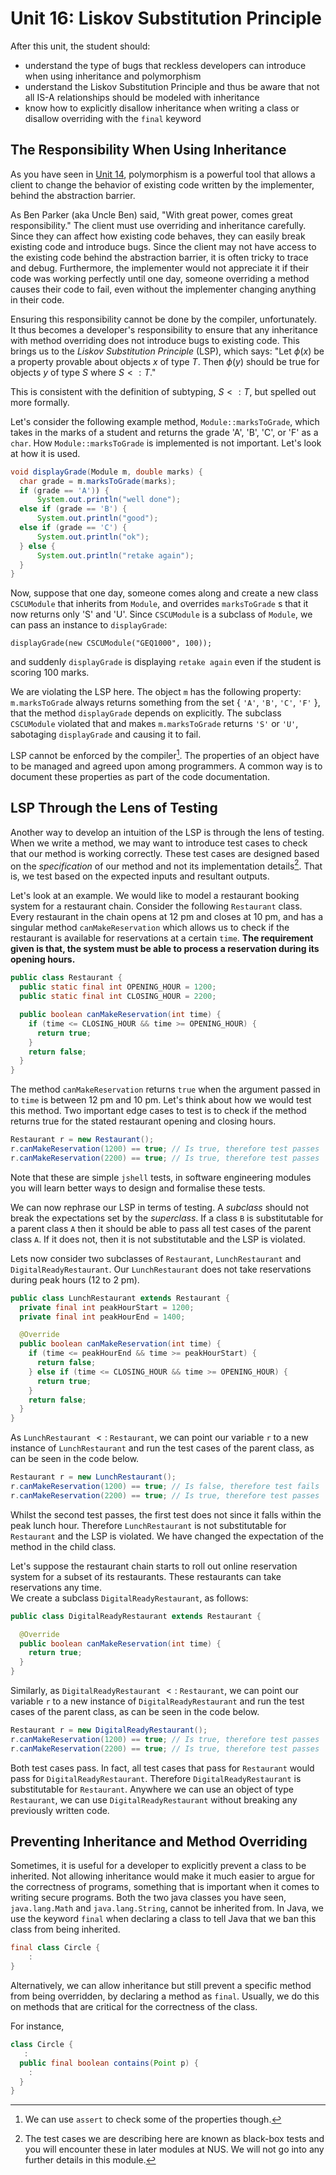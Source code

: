 # Unit 16: Liskov Substitution Principle

After this unit, the student should:

- understand the type of bugs that reckless developers can introduce when using inheritance and polymorphism
- understand the Liskov Substitution Principle and thus be aware that not all IS-A relationships should be modeled with inheritance
- know how to explicitly disallow inheritance when writing a class or disallow overriding with the `final` keyword

## The Responsibility When Using Inheritance

As you have seen in [Unit 14](14-polymorphism.md), polymorphism is a powerful tool that allows a client to change the behavior of existing code written by the implementer, behind the abstraction barrier.

As Ben Parker (aka Uncle Ben) said, "With great power, comes great responsibility."   The client must use overriding and inheritance carefully.  Since they can affect how existing code behaves, they can easily break existing code and introduce bugs.  Since the client may not have access to the existing code behind the abstraction barrier, it is often tricky to trace and debug.  Furthermore, the implementer would not appreciate it if their code was working perfectly until one day, someone overriding a method causes their code to fail, even without the implementer changing anything in their code.

Ensuring this responsibility cannot be done by the compiler, unfortunately.  
It thus becomes a developer's responsibility to ensure that any inheritance with method overriding does not introduce bugs to existing code.  This brings us to the _Liskov Substitution Principle_ (LSP), which says: "Let $\phi(x)$ be a property provable about objects $x$ of type $T$. Then $\phi(y)$ should be true for objects $y$ of type $S$ where $S <: T$."   

This is consistent with the definition of subtyping, $S <: T$, but spelled out more formally.

Let's consider the following example method, `Module::marksToGrade`, which takes in the marks of a student and returns the grade 'A', 'B', 'C', or 'F' as a `char`.  How `Module::marksToGrade` is implemented is not important.  Let's look at how it is used.

```Java
void displayGrade(Module m, double marks) {
  char grade = m.marksToGrade(marks);
  if (grade == 'A')) {
	  System.out.println("well done");
  else if (grade == 'B') {
	  System.out.println("good");
  else if (grade == 'C') {
	  System.out.println("ok");
  } else {
	  System.out.println("retake again");
  }
}
```

Now, suppose that one day, someone comes along and create a new class `CSCUModule` that inherits from `Module`, and overrides `marksToGrade`
s that it now returns only 'S' and 'U'.  Since `CSCUModule` is a subclass of `Module`, we can pass an instance to `displayGrade`:

```
displayGrade(new CSCUModule("GEQ1000", 100));
```

and suddenly `displayGrade` is displaying `retake again` even if the student is scoring 100 marks.

We are violating the LSP here.  The object `m` has the following property: `m.marksToGrade` always returns something from the set { `'A'`, `'B'`, `'C'`, `'F'` }, that the method `displayGrade` depends on explicitly.  The subclass `CSCUModule` violated that and makes `m.marksToGrade` returns `'S'` or `'U'`, sabotaging `displayGrade` and causing it to fail.

LSP cannot be enforced by the compiler[^1]. The properties of an object have to be managed and agreed upon among programmers.  A common way is to document these properties as part of the code documentation.

[^1]: We can use `assert` to check some of the properties though.

## LSP Through the Lens of Testing

Another way to develop an intuition of the LSP is through the lens of testing. When we write a method, we may want to introduce test cases to check that our method is working correctly. These test cases are designed based on the _specification_ of our method and not its implementation details[^2]. That is, we test based on the expected inputs and resultant outputs.

[^2]: The test cases we are describing here are known as black-box tests and you will encounter these in later modules at NUS. We will not go into any further details in this module.

Let's look at an example. We would like to model a restaurant booking system for a restaurant chain. Consider the following `Restaurant` class.  Every restaurant in the chain opens at 12 pm and closes at 10 pm, and has a singular method `canMakeReservation` which allows us to check if the restaurant is available for reservations at a certain `time`.  **The requirement given is that, the system must be able to process a reservation during its opening hours.**

```Java
public class Restaurant {
  public static final int OPENING_HOUR = 1200;
  public static final int CLOSING_HOUR = 2200;

  public boolean canMakeReservation(int time) {
    if (time <= CLOSING_HOUR && time >= OPENING_HOUR) {
      return true;
    }
    return false;
  }
}
```

The method `canMakeReservation` returns `true` when the argument passed in to `time` is between 12 pm and 10 pm. Let's think about how we would test this method.  Two important edge cases to test is to check if the method returns true for the stated restaurant opening and closing hours.

```Java
Restaurant r = new Restaurant();
r.canMakeReservation(1200) == true; // Is true, therefore test passes
r.canMakeReservation(2200) == true; // Is true, therefore test passes
``` 

Note that these are simple `jshell` tests, in software engineering modules you will learn better ways to design and formalise these tests.

We can now rephrase our LSP in terms of testing. A _subclass_ should not break the expectations set by the _superclass_. If a class `B` is substitutable for a parent class `A` then it should be able to pass all test cases of the parent class `A`. If it does not, then it is not substitutable and the LSP is violated. 

Lets now consider two subclasses of `Restaurant`, `LunchRestaurant` and `DigitalReadyRestaurant`. Our `LunchRestaurant` does not take reservations during peak hours (12 to 2 pm).

```Java
public class LunchRestaurant extends Restaurant {
  private final int peakHourStart = 1200;
  private final int peakHourEnd = 1400;

  @Override
  public boolean canMakeReservation(int time) {
    if (time <= peakHourEnd && time >= peakHourStart) {
      return false;
    } else if (time <= CLOSING_HOUR && time >= OPENING_HOUR) {
      return true;
    }
    return false;
  }
}
```
As `LunchRestaurant` $<:$ `Restaurant`, we can point our variable `r` to a new instance of `LunchRestaurant` and run the test cases of the parent class, as can be seen in the code below.

```Java
Restaurant r = new LunchRestaurant();
r.canMakeReservation(1200) == true; // Is false, therefore test fails
r.canMakeReservation(2200) == true; // Is true, therefore test passes
``` 

Whilst the second test passes, the first test does not since it falls within the peak lunch hour.  Therefore `LunchRestaurant` is not substitutable for `Restaurant` and the LSP is violated.  We have changed the expectation of the method in the child class.

Let's suppose the restaurant chain starts to roll out online reservation system for a subset of its restaurants.  These restaurants can take reservations any time.    
We create a subclass `DigitalReadyRestaurant`, as follows:

```Java
public class DigitalReadyRestaurant extends Restaurant {

  @Override
  public boolean canMakeReservation(int time) {
    return true;
  }
}
```
Similarly, as `DigitalReadyRestaurant` $<:$ `Restaurant`, we can point our variable `r` to a new instance of `DigitalReadyRestaurant` and run the test cases of the parent class, as can be seen in the code below.

```Java
Restaurant r = new DigitalReadyRestaurant();
r.canMakeReservation(1200) == true; // Is true, therefore test passes
r.canMakeReservation(2200) == true; // Is true, therefore test passes
``` 

Both test cases pass.  In fact, all test cases that pass for `Restaurant` would pass for `DigitalReadyRestaurant`.  Therefore `DigitalReadyRestaurant` is substitutable for `Restaurant`. Anywhere we can use an object of type `Restaurant`, we can use `DigitalReadyRestaurant` without breaking any previously written code.

## Preventing Inheritance and Method Overriding

Sometimes, it is useful for a developer to explicitly prevent a class to be inherited.  Not allowing inheritance would make it much easier to argue for the correctness of programs, something that is important when it comes to writing secure programs.  Both the two java classes you have seen, `java.lang.Math` and `java.lang.String`, cannot be inherited from.  In Java, we use the keyword `final` when declaring a class to tell Java that we ban this class from being inherited.

```Java
final class Circle {
	:
}
```

Alternatively, we can allow inheritance but still prevent a specific method from being overridden, by declaring a method as `final`.  Usually, we do this on methods that are critical for the correctness of the class.

For instance,
```Java
class Circle {
   :
  public final boolean contains(Point p) {
	:
  }
}
```